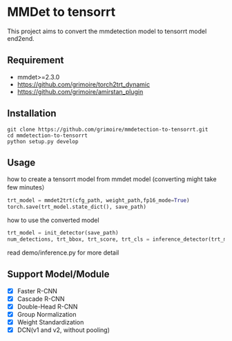 # MMDet to tensorrt

This project aims to convert the mmdetection model to tensorrt model end2end. 

## Requirement

- mmdet>=2.3.0
- https://github.com/grimoire/torch2trt_dynamic
- https://github.com/grimoire/amirstan_plugin


## Installation

```shell
git clone https://github.com/grimoire/mmdetection-to-tensorrt.git
cd mmdetection-to-tensorrt
python setup.py develop
```

## Usage

how to create a tensorrt model from mmdet model (converting might take few minutes）

```python
trt_model = mmdet2trt(cfg_path, weight_path,fp16_mode=True)
torch.save(trt_model.state_dict(), save_path)
```

how to use the converted model

```python
trt_model = init_detector(save_path)
num_detections, trt_bbox, trt_score, trt_cls = inference_detector(trt_model, image_path, cfg_path, "cuda:0")
```

read demo/inference.py for more detail

## Support Model/Module

- [x] Faster R-CNN
- [x] Cascade R-CNN
- [x] Double-Head R-CNN
- [x] Group Normalization
- [x] Weight Standardization
- [x] DCN(v1 and v2, without pooling)
